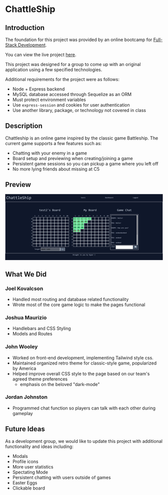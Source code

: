 # ChattleShip

## Introduction

The foundation for this project was provided by an online bootcamp for [Full-Stack Development](https://bootcamps.vanderbilt.edu/coding/online/landing/). 

You can view the live project [here](https://chattleship.herokuapp.com/).

This project was designed for a group to come up with an original application using a few specified technologies.

Additional requirements for the project were as follows:
* Node + Express backend
* MySQL database accessed through Sequelize as an ORM
* Must protect environment variables
* Use `express-session` and cookies for user authentication
* Use another library, package, or technology not covered in class

## Description

Chattleship is an online game inspired by the classic game Battleship. The current game supports a few features such as:
- Chatting with your enemy in a game
- Board setup and previewing when creating/joining a game
- Persistent game sessions so you can pickup a game where you left off
- No more lying friends about missing at C5

## Preview

![ChattleShip Preview Image](https://github.com/JoelKovalcson/ChattleShip/blob/main/images/readme-preview.png)

## What We Did

### Joel Kovalcson

- Handled most routing and database related functionality
- Wrote most of the core game logic to make the pages functional

### Joshua Maurizio

- Handlebars and CSS Styling
- Models and Routes

### John Wooley

- Worked on front-end development, implementing Tailwind style css.
- Maintained organized retro theme for classic-style game, popularized by America
- Helped improve overall CSS style to the page based on our team's agreed theme preferences 
    - emphasis on the beloved "dark-mode"

### Jordan Johnston

- Programmed chat function so players can talk with each other during gameplay

## Future Ideas
As a development group, we would like to update this project with additional functionality and ideas including:
 - Modals
 - Profile icons
 - More user statistics
 - Spectating Mode
 - Persistent chatting with users outside of games
 - Easter Eggs
 - Clickable board
